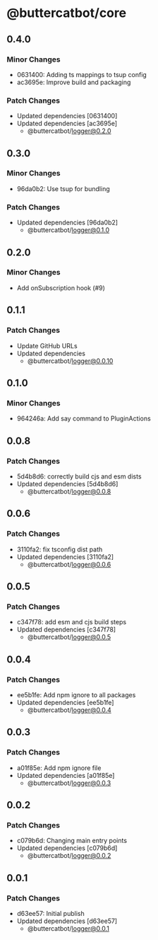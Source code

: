 # @buttercatbot/core

## 0.4.0

### Minor Changes

- 0631400: Adding ts mappings to tsup config
- ac3695e: Improve build and packaging

### Patch Changes

- Updated dependencies [0631400]
- Updated dependencies [ac3695e]
  - @buttercatbot/logger@0.2.0

## 0.3.0

### Minor Changes

- 96da0b2: Use tsup for bundling

### Patch Changes

- Updated dependencies [96da0b2]
  - @buttercatbot/logger@0.1.0

## 0.2.0

### Minor Changes

- Add onSubscription hook (#9)

## 0.1.1

### Patch Changes

- Update GitHub URLs
- Updated dependencies
  - @buttercatbot/logger@0.0.10

## 0.1.0

### Minor Changes

- 964246a: Add say command to PluginActions

## 0.0.8

### Patch Changes

- 5d4b8d6: correctly build cjs and esm dists
- Updated dependencies [5d4b8d6]
  - @buttercatbot/logger@0.0.8

## 0.0.6

### Patch Changes

- 3110fa2: fix tsconfig dist path
- Updated dependencies [3110fa2]
  - @buttercatbot/logger@0.0.6

## 0.0.5

### Patch Changes

- c347f78: add esm and cjs build steps
- Updated dependencies [c347f78]
  - @buttercatbot/logger@0.0.5

## 0.0.4

### Patch Changes

- ee5b1fe: Add npm ignore to all packages
- Updated dependencies [ee5b1fe]
  - @buttercatbot/logger@0.0.4

## 0.0.3

### Patch Changes

- a01f85e: Add npm ignore file
- Updated dependencies [a01f85e]
  - @buttercatbot/logger@0.0.3

## 0.0.2

### Patch Changes

- c079b6d: Changing main entry points
- Updated dependencies [c079b6d]
  - @buttercatbot/logger@0.0.2

## 0.0.1

### Patch Changes

- d63ee57: Initial publish
- Updated dependencies [d63ee57]
  - @buttercatbot/logger@0.0.1
